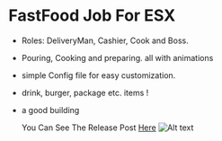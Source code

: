 # FastFood Job For ESX
* Roles: DeliveryMan, Cashier, Cook and Boss.
* Pouring, Cooking and preparing. all with animations
* simple Config file for easy customization.
* drink, burger, package etc. items !
* a good building

     You Can See The Release Post [Here]()
![Alt text](https://i.imgur.com/kkciLLl.jpeg)


